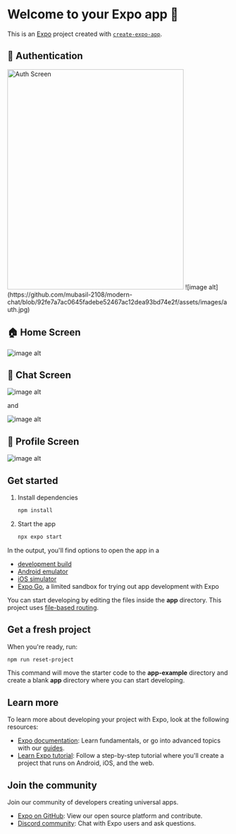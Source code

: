 # Welcome to your Expo app 👋

This is an [Expo](https://expo.dev) project created with [`create-expo-app`](https://www.npmjs.com/package/create-expo-app).

## 🔐 Authentication
<img src="https://github.com/mubasil-2108/modern-chat/blob/92fe7a7ac0645fadebe52467ac12dea93bd74e2f/assets/images/auth.jpg" alt="Auth Screen" height="500" width="400"/>
![image alt](https://github.com/mubasil-2108/modern-chat/blob/92fe7a7ac0645fadebe52467ac12dea93bd74e2f/assets/images/auth.jpg)

## 🏠 Home Screen
![image alt](https://github.com/mubasil-2108/modern-chat/blob/92fe7a7ac0645fadebe52467ac12dea93bd74e2f/assets/images/home.jpg)

## 💬 Chat Screen
![image alt](https://github.com/mubasil-2108/modern-chat/blob/92fe7a7ac0645fadebe52467ac12dea93bd74e2f/assets/images/chat-screen-1.jpg)

and

![image alt](https://github.com/mubasil-2108/modern-chat/blob/92fe7a7ac0645fadebe52467ac12dea93bd74e2f/assets/images/chat-screen-2.jpg)

## 👤 Profile Screen

![image alt](https://github.com/mubasil-2108/modern-chat/blob/92fe7a7ac0645fadebe52467ac12dea93bd74e2f/assets/images/profile.jpg)


## Get started

1. Install dependencies

   ```bash
   npm install
   ```

2. Start the app

   ```bash
   npx expo start
   ```

In the output, you'll find options to open the app in a

- [development build](https://docs.expo.dev/develop/development-builds/introduction/)
- [Android emulator](https://docs.expo.dev/workflow/android-studio-emulator/)
- [iOS simulator](https://docs.expo.dev/workflow/ios-simulator/)
- [Expo Go](https://expo.dev/go), a limited sandbox for trying out app development with Expo

You can start developing by editing the files inside the **app** directory. This project uses [file-based routing](https://docs.expo.dev/router/introduction).

## Get a fresh project

When you're ready, run:

```bash
npm run reset-project
```

This command will move the starter code to the **app-example** directory and create a blank **app** directory where you can start developing.

## Learn more

To learn more about developing your project with Expo, look at the following resources:

- [Expo documentation](https://docs.expo.dev/): Learn fundamentals, or go into advanced topics with our [guides](https://docs.expo.dev/guides).
- [Learn Expo tutorial](https://docs.expo.dev/tutorial/introduction/): Follow a step-by-step tutorial where you'll create a project that runs on Android, iOS, and the web.

## Join the community

Join our community of developers creating universal apps.

- [Expo on GitHub](https://github.com/expo/expo): View our open source platform and contribute.
- [Discord community](https://chat.expo.dev): Chat with Expo users and ask questions.

